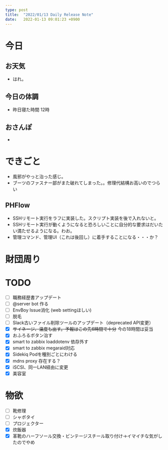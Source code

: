 ```yaml
---
type: post
title:  "2022/01/13 Daily Release Note"
date:   2022-01-13 09:01:23 +0900
---
```

# 今日

## お天気

* はれ。

## 今日の体調

* 昨日寝た時間 12時

## おさんぽ

* 

# できごと

* 風邪がやっと治った感じ。
* ブーツのファスナー部がまた破れてしまった。。修理代結構お高いのでつらい

## PHFlow

* SSHリモート実行をラフに実装した。スクリプト実装を後で入れないと。
* SSHリモート実行が動くようになると恐ろしいことに自分的な要求はだいたい満たせるようになる。わお。
* 管理コマンド、管理UI（これは後回し）に着手することになる・・・か？

# 財団周り


# TODO 

- [ ] 職務経歴書アップデート
- [ ] @server bot 作る
- [ ] EnvBoy Issue消化 (web settingほしい)
- [ ] 脱毛
- [ ] Slack古いファイル削除ツールのアップデート（deprecated API変更）
- [x] ~~サイネージ、温度も出す。予報はこの先6時間で十分~~ 今の18時間は妥当
- [x] おふろるボタン治す
- [x] smart to zabbix loaddotenv 依存外す
- [x] smart to zabbix megaraid対応
- [x] Sidekiq Podを種別ごとにわける
- [x] mdns proxy 存在する？
- [x] iSCSI、同一LAN経由に変更
- [x] 美容室

# 物欲

- [ ] 靴修理
- [ ] シャボタイ
- [ ] プロジェクター
- [x] 炊飯器
- [x] 革靴のハーフソール交換・ビンテージスチール取り付け→イマイチな気がしたのでやめ

